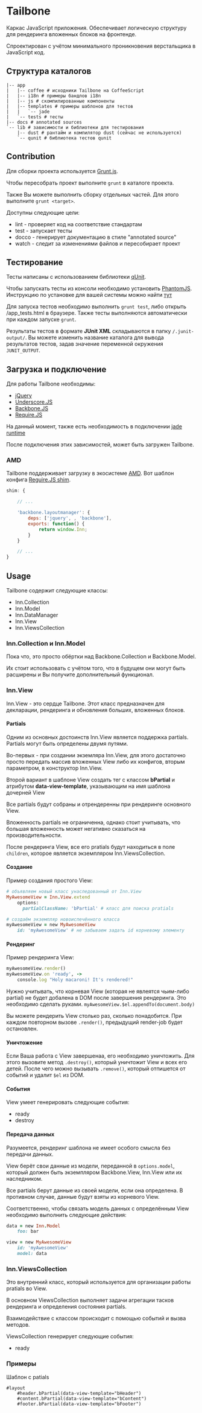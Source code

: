 Tailbone
=================

Каркас JavaScript приложения. Обеспечивает логическую структуру для рендеринга вложенных блоков на фронтенде.

Спроектирован с учётом минимального проникновения верстальщика в JavaScript код.


## Структура каталогов ##
	|-- app
	|   |-- coffee # исходники Tailbone на CoffeeScript
	|   |-- i18n # примеры бандлов i18n
	|   |-- js # скомпилированные компоненты
	|   |-- templates # примеры шаблонов для тестов
	|   |   `-- jade 
	|   `-- tests # тесты
	|-- docs # annotated sources
	`-- lib # зависимости и библиотеки для тестирования
	    |-- dust # рантайм и компилятор dust (сейчас не используется)
	    `-- qunit # библиотека тестов qunit


## Contribution ##

Для сборки проекта используется [Grunt.js](http://gruntjs.com).

Чтобы пересобрать проект выполните `grunt` в каталоге проекта.

Также Вы можете выполнить сборку отдельных частей. Для этого выполните `grunt <target>`.

Доступны следующие цели:

* lint - проверяет код на соответствие стандартам
* test - запускает тесты
* docco - генерирует документацию в стиле "annotated source"
* watch - следит за изменениями файлов и пересобирает проект


## Тестирование ##

Тесты написаны с использованием библиотеки [qUnit](http://qunitjs.com).

Чтобы запускать тесты из консоли необходимо установить [PhantomJS](http://phantomjs.org/). 
Инструкцию по установке для вашей системы можно найти [тут](http://phantomjs.org/download.html)

Для запуска тестов необходимо выполнить `grunt test`, либо открыть /app_tests.html в браузере. 
Также тесты выполняются автоматически при каждом запуске `grunt`.

Результаты тестов в формате **JUnit XML** складываются в папку `/.junit-output/`. 
Вы можете изменить название каталога для вывода результатов тестов, задав 
значение переменной окружения `JUNIT_OUTPUT`.


## Загрузка и подключение ##

Для работы Tailbone необходимы:

* [jQuery](http://jquery.com)
* [Underscore.JS](http://underscorejs.org)
* [Backbone.JS](http://backbonejs.org)
* [Require.JS](http://requirejs.org)

На данный момент, также есть необходимость в подключении [jade runtime](https://github.com/visionmedia/jade/blob/master/runtime.js)

После подключения этих зависимостей, может быть загружен Tailbone.

### AMD ###

Tailbone поддерживает загрузку в экосистеме [AMD](http://requirejs.org/docs/whyamd.html). 
Вот шаблон конфига [Reguire.JS shim](http://requirejs.org/docs/api.html#config-shim).

``` javascript
shim: {

	// ...

	'backbone.layoutmanager': {
		deps: ['jquery', , 'backbone'],
		exports: function() {
			return window.Inn;
		}
	}

	// ...
}
```


## Usage ##

Tailbone содержит следующие классы:

* Inn.Collection
* Inn.Model
* Inn.DataManager
* Inn.View
* Inn.ViewsCollection

### Inn.Collection и Inn.Model ###

Пока что, это просто обёртки над Backbone.Collection и Backbone.Model.

Их стоит использовать с учётом того, что в будущем они могут быть расширены 
и Вы получите дополнительный функционал.

### Inn.View ###

Inn.View - это сердце Tailbone. Этот класс предназначен для декларации, рендеринга и обновления больших, вложенных блоков.

#### Partials ####

Одним из основных достоинств Inn.View является поддержка partials. Partials могут быть определены двумя путями.

Во-первых - при создании экземляра Inn.View, для этого достаточно просто передать массив вложенных View либо их конфигов, 
вторым параметром, в конструктор Inn.View.

Второй вариант в шаблоне View создать тег с классом **bPartial** и атрибутом **data-view-template**, указывающим на имя шаблона дочерней View

Все partials будут собраны и отрендеренны при рендеринге основного View.

Вложенность partials не ограниченна, однако стоит учитывать, что большая вложенность может негативно сказаться на производительности.

После рендеринга View, все его pratials будут находиться в поле `children`, которое является экземпляром Inn.ViewsCollection.

#### Создание ####

Пример создания простого View:

```ruby
# объявляем новый класс унаследованный от Inn.View
MyAwesomeView = Inn.View.extend
    options:
      partialClassName: 'bPartial' # класс для поиска pratials

# создаём экземпляр новоиспечённого класса
myAwesomeView = new MyAwesomeView
	id: 'myAwesomeView' # не забываем задать id корневому элементу
```

#### Рендеринг ####

Пример рендеринга View:

```ruby
myAwesomeView.render()
myAwesomeView.on 'ready', ->
	console.log "Holy macaroni! It's rendered!" 
```

Нужно учитывать, что корневая View (которая не явлеятся чьим-либо partial) не будет добалена в DOM 
после завершения рендеринга. Это необходимо сделать руками. `myAwesomeView.$el.appendTo(document.body)`

Вы можете рендерить View столько раз, сколько понадобится. При каждом повторном вызове `.render()`, предыдущий 
render-job будет остановлен.


#### Уничтожение ####

Если Ваша работа с View завершенаа, его необходимо уничтожить. Для этого вызовите метод `.destroy()`, который уничтожит 
View и всех его детей. После чего можно вызывать `.remove()`, который отпишется от событий и удалит `$el` из DOM.

#### События ####

View умеет генерировать следующие события:

* ready
* destroy

#### Передача данных ####

Разумеется, рендеринг шаблона не имеет особого смысла без передачи данных.

View берёт свои данные из модели, переданной  в `options.model`, который 
должен быть экземпляром Backbone.View, Inn.View или их наследником.

Все partials берут данные из своей модели, если она определена. В противном 
случае, данные будут взяты из корневого View.

Соответственно, чтобы связать модель данных с определённым View необходимо выполнить 
следующие действия:

```ruby
data = new Inn.Model
	foo: bar

view = new MyAwesomeView
	id: 'myAwesomeView'
	model: data
```


### Inn.ViewsCollection ###

Это внутренний класс, который используется для организации работы pratials во View.

В основном ViewsCollection выполняет задачи агрегации тасков рендеринга и определения состояния partials.

Взаимодействие с классом происходит с помощью событий и вызва методов.

ViewsCollection генерирует следующие события:

* ready


### Примеры ###

Шаблон с patials

```jade
#layout
	#header.bPartial(data-view-template="bHeader")
	#content.bPartial(data-view-template="bContent")
	#footer.bPartial(data-view-template="bFooter")
```
